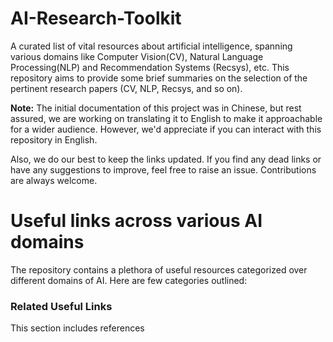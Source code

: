 # AI-Research-Toolkit

A curated list of vital resources about artificial intelligence, spanning various domains like Computer Vision(CV), Natural Language Processing(NLP) and Recommendation Systems (Recsys), etc. This repository aims to provide some brief summaries on the selection of the pertinent research papers (CV, NLP, Recsys, and so on).

**Note:** The initial documentation of this project was in Chinese, but rest assured, we are working on translating it to English to make it approachable for a wider audience. However, we'd appreciate if you can interact with this repository in English.

Also, we do our best to keep the links updated. If you find any dead links or have any suggestions to improve, feel free to raise an issue. Contributions are always welcome.

# Useful links across various AI domains

The repository contains a plethora of useful resources categorized over different domains of AI. Here are few categories outlined:

### Related Useful Links
This section includes references